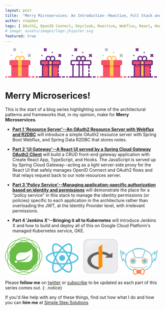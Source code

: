 ```yaml
---
layout: post
title:  "Merry Microservices: An Introduction--Reactive, Full Stack and Policy-Driven on Kubernetes"
author: stephen
tags: [ OAuth2, OpenID Connect, Keycloak, Reactive, Webflux, React, Hooks, TypeScript, Tutorial, Spring Boot, R2DBC, Spring Cloud Gateway, Microservices, Jenkins X, Kubernetes, DevOps ]
# image: assets/images/logo-jhipster.svg
featured: true
---
```


<!-- <img border="0" src="/assets/images/merry-microservices/holly-ivy.svg" width="19%"/> -->
<!-- <img border="0" src="/assets/images/merry-microservices/candy-cane.svg" width="19%"/> -->
<!-- <img border="0" src="/assets/images/merry-microservices/tree.svg" width="19%"/> -->
<img border="0" src="/assets/images/merry-microservices/gift.svg" width="19%"/>
<img border="0" src="/assets/images/merry-microservices/gift2.svg" width="19%"/>
<img border="0" src="/assets/images/merry-microservices/gift3.svg" width="19%"/>
<img border="0" src="/assets/images/merry-microservices/gift.svg" width="19%"/>
<img border="0" src="/assets/images/merry-microservices/gift2.svg" width="19%"/>
<!-- <img border="0" src="/assets/images/merry-microservices/wreath.svg" width="19%"/> -->

# Merry Microserices!

This is the start of a blog series highlighting some of the architectural patterns and frameworks that, in my opinion, make for **Merry Microservices**. 

<!-- On the backend, we'll be using Spring Boot, Spring Webflux, Spring Cloud Gateway, R2DBC, Spring Security 5.2's OAuth2 Client and Resource Server support, Keycloak, OpenID Connect and OAuth2.

On the front-end, we'll creating a CRUD UI with Create React App, TypeScript and Hooks but leveraging the session from a thin server-side Spring Cloud Gateway proxy.

We'll be introducing a "policy service" application that manages authorizations for specific applications based on user identity and the permissions they are granted on the "policy service". -->

* [**Part 1 'Resource Server'--An OAuth2 Resource Server with Webflux and R2DBC**](/blog/2019/12/17/merry-microservices-part1-resource-server) will introduce a simple OAuth2 resource server with Spring Boot Webflux, and Spring Data R2DBC that stores notes.

* [**Part 2 'UI Gateway'--A React UI served by a Spring Cloud Gateway OAuth2 Client**](/blog/2019/12/17/merry-microservices-part2-ui-gateway) will build a CRUD front-end gateway application with Create React App, TypeScript, and Hooks. The JavaScript is served up by Spring Cloud Gateway--acting as a light server-side proxy for the React UI that safely manages OpenID Connect and OAuth2 flows and that relays request back to our note resources server.

* [**Part 3 'Policy Service'--Managing application-specific authorization based on identity and permissions**](/blog/2020/01/12/merry-microservices-part3-policy-service) will demonstrate the place for a "policy service" in this stack to manage the identity permissions (or policies) specific to each application in the architecture rather than overloading the JWT, at the Identity Provider level, with irrelevant permissions.

<!-- * [**Part 4 'Jenkins X'--Bringing it all to Kubernetes**](/blog/2019/12/17/merry-microservices-part4-jenkins-x)  -->
* **Part 4 'Jenkins X'--Bringing it all to Kubernetes** will introduce Jenkins X and how to build and deploy all of this on Google Cloud Platform's managed Kubernetes service, GKE.

<img src="/assets/images/spring-framework.svg" alt="Spring Framework" width="24%"/>
<img src="/assets/images/react.svg" alt="React" width="24%"/>
<img src="/assets/images/openid.svg" alt="OpenID" width="24%"/>
<img src="/assets/images/jenkins-x.svg" alt="Jenkins X" width="24%"/>

Please **follow me** on [twitter](https://twitter.com/doxsees) or [subscribe](/atom.xml) to be updated as each part of this series comes out. 
{: .notice}

If you'd like help with any of these things, find out how what I do and how you can **hire me** at [Simple Step Solutions](https://simplestep.ca)